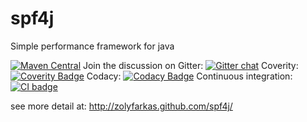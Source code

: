 spf4j
=====

Simple performance framework for java

[![Maven Central](https://maven-badges.herokuapp.com/maven-central/org.spf4j/spf4j-core/badge.svg)](https://maven-badges.herokuapp.com/maven-central/org.spf4j/spf4j-core/)
Join the discussion on Gitter: [![Gitter chat](https://badges.gitter.im/zolyfarkas/spf4j.png)](https://gitter.im/spf4j/Lobby)
Coverity: [![Coverity Badge](https://scan.coverity.com/projects/3158/badge.svg)](https://scan.coverity.com/projects/3158)
Codacy: [![Codacy Badge](https://api.codacy.com/project/badge/Grade/48b50176945242729f4386b05be8c8dc)](https://www.codacy.com/app/zolyfarkas/spf4j?utm_source=github.com&amp;utm_medium=referral&amp;utm_content=zolyfarkas/spf4j&amp;utm_campaign=Badge_Grade)
Continuous integration: [![CI badge](https://travis-ci.org/zolyfarkas/spf4j.svg?branch=master)](https://travis-ci.org/zolyfarkas/spf4j)

see more detail at: http://zolyfarkas.github.com/spf4j/

